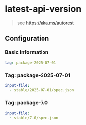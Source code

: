 # latest-api-version

> see https://aka.ms/autorest

## Configuration

### Basic Information

```yaml
tag: package-2025-07-01
```

### Tag: package-2025-07-01

```yaml $(tag) == 'package-2025-07-01'
input-file:
  - stable/2025-07-01/spec.json
```

### Tag: package-7.0

```yaml $(tag) == 'package-7.0'
input-file:
  - stable/7.0/spec.json
```
